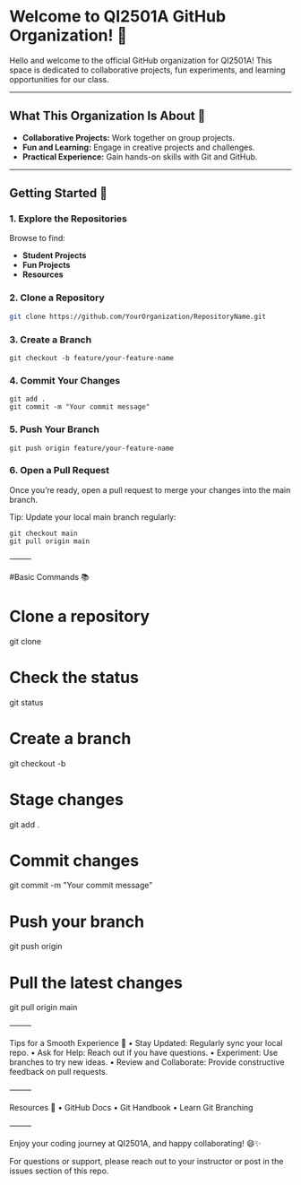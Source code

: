 # Welcome to QI2501A GitHub Organization! 🎉

Hello and welcome to the official GitHub organization for QI2501A! This space is dedicated to collaborative projects, fun experiments, and learning opportunities for our class.

---

## What This Organization Is About 🚀

- **Collaborative Projects:** Work together on group projects.
- **Fun and Learning:** Engage in creative projects and challenges.
- **Practical Experience:** Gain hands-on skills with Git and GitHub.

---

## Getting Started 🤝

### 1. Explore the Repositories
Browse to find:
- **Student Projects**
- **Fun Projects**
- **Resources**

### 2. Clone a Repository

```bash
git clone https://github.com/YourOrganization/RepositoryName.git
```
### 3. Create a Branch

```
git checkout -b feature/your-feature-name
```
### 4. Commit Your Changes
```
git add .
git commit -m "Your commit message"
```
### 5. Push Your Branch
```
git push origin feature/your-feature-name
```
### 6. Open a Pull Request

Once you’re ready, open a pull request to merge your changes into the main branch.

Tip: Update your local main branch regularly:
```
git checkout main
git pull origin main
```


⸻

#Basic Commands 📚

# Clone a repository
git clone <repository-url>

# Check the status
git status

# Create a branch
git checkout -b <branch-name>

# Stage changes
git add .

# Commit changes
git commit -m "Your commit message"

# Push your branch
git push origin <branch-name>

# Pull the latest changes
git pull origin main



⸻

Tips for a Smooth Experience 🌟
	•	Stay Updated: Regularly sync your local repo.
	•	Ask for Help: Reach out if you have questions.
	•	Experiment: Use branches to try new ideas.
	•	Review and Collaborate: Provide constructive feedback on pull requests.

⸻

Resources 🔗
	•	GitHub Docs
	•	Git Handbook
	•	Learn Git Branching

⸻

Enjoy your coding journey at QI2501A, and happy collaborating! 😄✨

For questions or support, please reach out to your instructor or post in the issues section of this repo.

